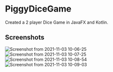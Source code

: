 # PiggyDiceGame
Created a 2 player Dice Game in JavaFX and Kotlin.

## Screenshots
![Screenshot from 2021-11-03 10-06-25](https://user-images.githubusercontent.com/60012248/140010692-73f245d2-9548-436c-9dba-2a53f907ef9c.png)
![Screenshot from 2021-11-03 10-07-25](https://user-images.githubusercontent.com/60012248/140010693-d983ad91-aef7-4681-bf68-fb80b5cbd6eb.png)
![Screenshot from 2021-11-03 10-08-54](https://user-images.githubusercontent.com/60012248/140010695-e3638f15-8af1-45ca-a8e1-a5f77d1700e1.png)
![Screenshot from 2021-11-03 10-09-03](https://user-images.githubusercontent.com/60012248/140010698-6f311356-2cfb-4754-a340-7c3192c1ec88.png)
